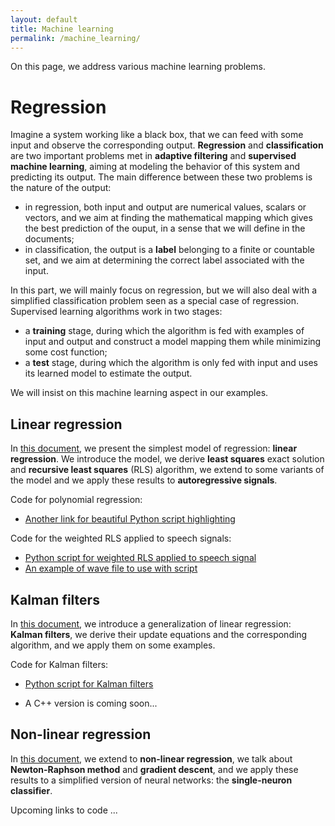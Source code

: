 ```yaml
---
layout: default
title: Machine learning
permalink: /machine_learning/
---
```


On this page, we address various machine learning problems.

# Regression

Imagine a system working like a black box,
that we can feed with some input and observe the corresponding output.
**Regression** and **classification** are two important problems
met in **adaptive filtering** and **supervised machine learning**,
aiming at modeling the behavior of this system and predicting its output.
The main difference between these two problems is the nature of the output:
* in regression, both input and output are numerical values,
scalars or vectors, and we aim at finding the mathematical mapping
which gives the best prediction of the ouput,
in a sense that we will define in the documents;
* in classification, the output is a **label** belonging to a finite or countable set,
and we aim at determining the correct label associated with the input.

In this part, we will mainly focus on regression, but we will also deal with a simplified classification problem
seen as a special case of regression. Supervised learning algorithms work in two stages:
* a **training** stage, during which the algorithm is fed with examples of input and output
and construct a model mapping them while minimizing some cost function;
* a **test** stage, during which the algorithm is only fed with input
and uses its learned model to estimate the output.

We will insist on this machine learning aspect in our examples. 

## Linear regression

In <a href="https://grfreche.github.io/pdfs/LinearRegression.pdf" class="image fit">this document</a>,
we present the simplest model of regression: **linear regression**.
We introduce the model, we derive **least squares** exact solution and **recursive least squares** (RLS) algorithm,
we extend to some variants of the model and we apply these results to **autoregressive signals**.

Code for polynomial regression:
* <a href="python_polynomial_regression" class="image fit">Another link for beautiful Python script highlighting</a>

Code for the weighted RLS applied to speech signals:
* <a href="https://grfreche.github.io/sources/linear_regression/RLS_speech_signal.py" class="image fit">Python script for weighted RLS applied to speech signal</a>
* <a href="https://grfreche.github.io/sources/linear_regression/hello.wav" class="image fit">An example of wave file to use with script</a>

## Kalman filters

In <a href="https://grfreche.github.io/pdfs/KalmanFilters.pdf" class="image fit">this document</a>,
we introduce a generalization of linear regression: **Kalman filters**,
we derive their update equations and the corresponding algorithm, and we apply them on some examples.

Code for Kalman filters:
* <a href="https://grfreche.github.io/sources/kalman_filters/Kalman_trajectory_tracking.py" class="image fit">Python script for Kalman filters</a>

* A C++ version is coming soon...

## Non-linear regression

In <a href="https://grfreche.github.io/pdfs/NonLinearRegression.pdf" class="image fit">this document</a>,
we extend to **non-linear regression**, we talk about **Newton-Raphson method** and **gradient descent**,
and we apply these results to a simplified version of neural networks: the **single-neuron classifier**.

Upcoming links to code ...

[jekyll-organization]: https://github.com/jekyll
